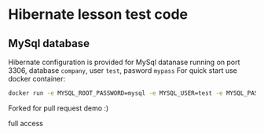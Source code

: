 # Hibernate lesson test code
## MySql database
Hibernate configuration is provided for MySql datanase running on port 3306, database `company`, user `test`, pasword `mypass`
For quick start use docker container:
```bash
docker run -e MYSQL_ROOT_PASSWORD=mysql -e MYSQL_USER=test -e MYSQL_PASSWORD=mypass -e MYSQL_DATABASE=company -d -p 3306:3306 mysql/mysql-server:latest
```

Forked for pull request demo :)

full access
